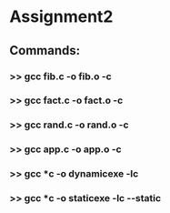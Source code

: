 # Assignment2
## Commands:

### >> gcc fib.c -o fib.o -c
### >> gcc fact.c -o fact.o -c
### >> gcc rand.c -o rand.o -c
### >> gcc app.c -o app.o -c
### >> gcc *c -o dynamicexe -lc
### >> gcc *c -o staticexe -lc --static
